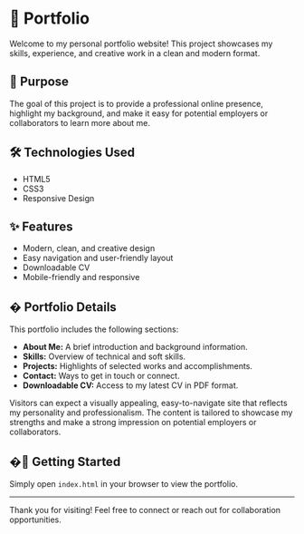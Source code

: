 # 💼 Portfolio

Welcome to my personal portfolio website! This project showcases my skills, experience, and creative work in a clean and modern format.

## 🚀 Purpose

The goal of this project is to provide a professional online presence, highlight my background, and make it easy for potential employers or collaborators to learn more about me.

## 🛠️ Technologies Used

- HTML5  
- CSS3  
- Responsive Design  

## ✨ Features

- Modern, clean, and creative design
- Easy navigation and user-friendly layout
- Downloadable CV
- Mobile-friendly and responsive

## �️ Portfolio Details

This portfolio includes the following sections:

- **About Me:** A brief introduction and background information.
- **Skills:** Overview of technical and soft skills.
- **Projects:** Highlights of selected works and accomplishments.
- **Contact:** Ways to get in touch or connect.
- **Downloadable CV:** Access to my latest CV in PDF format.

Visitors can expect a visually appealing, easy-to-navigate site that reflects my personality and professionalism. The content is tailored to showcase my strengths and make a strong impression on potential employers or collaborators.

## �📄 Getting Started

Simply open `index.html` in your browser to view the portfolio.

---

Thank you for visiting! Feel free to connect or reach out for collaboration opportunities.
